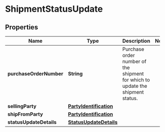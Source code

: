 # ShipmentStatusUpdate

## Properties
Name | Type | Description | Notes
------------ | ------------- | ------------- | -------------
**purchaseOrderNumber** | **String** | Purchase order number of the shipment for which to update the shipment status. | 
**sellingParty** | [**PartyIdentification**](PartyIdentification.md) |  | 
**shipFromParty** | [**PartyIdentification**](PartyIdentification.md) |  | 
**statusUpdateDetails** | [**StatusUpdateDetails**](StatusUpdateDetails.md) |  | 
